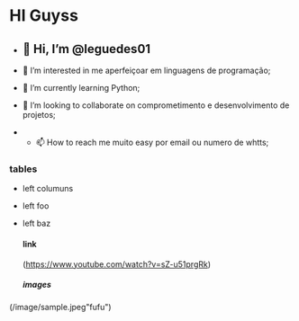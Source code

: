 # HI Guyss

- ## 👋 Hi, I’m @leguedes01

- 👀 I’m interested in me aperfeiçoar em linguagens de programação;
- 🌱 I’m currently learning Python;
- 💞️ I’m looking to collaborate on comprometimento e desenvolvimento de projetos;
- - 📫 How to reach me muito easy por email ou numero de whtts;

 ### tables 
  - left columuns
  - left foo
  - left baz

    #### link
    (https://www.youtube.com/watch?v=sZ-u51prgRk)

    ##### images
(/image/sample.jpeg"fufu")

